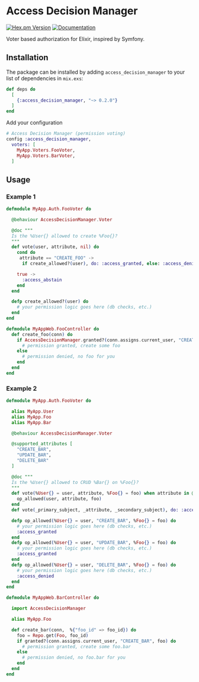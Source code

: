 # Access Decision Manager

[![Hex.pm Version](https://img.shields.io/hexpm/v/access_decision_manager.svg)](https://hex.pm/packages/access_decision_manager)
[![Documentation](https://img.shields.io/badge/docs-latest-blue.svg)](https://hexdocs.pm/access_decision_manager/)

Voter based authorization for Elixir, inspired by Symfony.

## Installation

The package can be installed by adding `access_decision_manager` 
to your list of dependencies in `mix.exs`:

```elixir
def deps do
  [
    {:access_decision_manager, "~> 0.2.0"}
  ]
end
```

Add your configuration

```elixir
# Access Decision Manager (permission voting)
config :access_decision_manager,
  voters: [
    MyApp.Voters.FooVoter,
    MyApp.Voters.BarVoter,
  ]
```

## Usage

### Example 1

```elixir
defmodule MyApp.Auth.FooVoter do

  @behaviour AccessDecisionManager.Voter

  @doc """
  Is the %User{} allowed to create %Foo{}?
  """
  def vote(user, attribute, nil) do
    cond do
     attribute == "CREATE_FOO" ->
      if create_allowed?(user), do: :access_granted, else: :access_denied

    true ->
      :access_abstain
    end
  end

  defp create_allowed?(user) do
    # your permission logic goes here (db checks, etc.)
  end
end
```

```elixir
defmodule MyAppWeb.FooController do
  def create_foo(conn) do
    if AccessDecisionManager.granted?(conn.assigns.current_user, "CREATE_FOO") do
      # permission granted, create some foo
    else
      # permission denied, no foo for you
    end
  end
end
```

### Example 2

```elixir
defmodule MyApp.Auth.FooVoter do

  alias MyApp.User
  alias MyApp.Foo
  alias MyApp.Bar

  @behaviour AccessDecisionManager.Voter

  @supported_attributes [
    "CREATE_BAR",
    "UPDATE_BAR",
    "DELETE_BAR"
  ]

  @doc """
  Is the %User{} allowed to CRUD %Bar{} on %Foo{}?
  """
  def vote(%User{} = user, attribute, %Foo{} = foo) when attribute in @supported_attributes do
    op_allowed(user, attribute, foo)
  end
  def vote(_primary_subject, _attribute, _secondary_subject), do: :access_abstain

  defp op_allowed(%User{} = user, "CREATE_BAR", %Foo{} = foo) do
    # your permission logic goes here (db checks, etc.)
    :access_granted
  end
  defp op_allowed(%User{} = user, "UPDATE_BAR", %Foo{} = foo) do
    # your permission logic goes here (db checks, etc.)
    :access_granted
  end
  defp op_allowed(%User{} = user, "DELETE_BAR", %Foo{} = foo) do
    # your permission logic goes here (db checks, etc.)
    :access_denied
  end
end
```

```elixir
defmodule MyAppWeb.BarController do

  import AccessDecisionManager

  alias MyApp.Foo

  def create_bar(conn,  %{"foo_id" => foo_id}) do
    foo = Repo.get(Foo, foo_id)
    if granted?(conn.assigns.current_user, "CREATE_BAR", foo) do
      # permission granted, create some foo.bar
    else
      # permission denied, no foo.bar for you
    end
  end
end
```